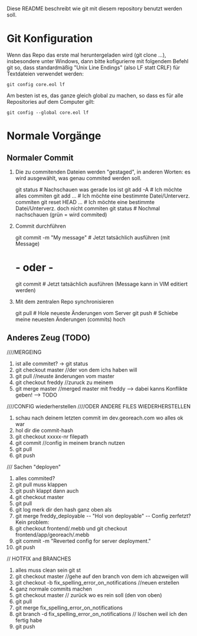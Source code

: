 
Diese README beschreibt wie git mit diesem repository benutzt werden soll.

Git Konfiguration
=================

Wenn das Repo das erste mal heruntergeladen wird (git clone ...), insbesondere unter
Windows, dann bitte kofigurierre mit folgendem Befehl git so, dass standardmäßig
"Unix Line Endings" (also LF statt CRLF) für Textdateien verwendet werden:
    
    git config core.eol lf

Am besten ist es, das ganze gleich global zu machen, so dass es für alle Repositories
auf dem Computer gilt:

    git config --global core.eol lf

Normale Vorgänge
================

Normaler Commit
---------------

1. Die zu commitenden Dateien werden "gestaged", in anderen Worten:
    es wird ausgewählt, was genau commited werden soll.

    git status          # Nachschauen was gerade los ist
    git add -A          # Ich möchte alles commiten
    git add ...         # Ich möchte eine bestimmte Datei/Unterverz. commiten
    git reset HEAD ...  # Ich möchte eine bestimmte Datei/Unterverz. doch nicht commiten
    git status          # Nochmal nachschauen (grün = wird commited)

2. Commit durchführen

    git commit -m "My message"      # Jetzt tatsächlich ausführen (mit Message)
    # - oder -
    git commit                      # Jetzt tatsächlich ausführen (Message kann in VIM editiert werden)

3. Mit dem zentralen Repo synchronisieren

    git pull                        # Hole neueste Änderungen vom Server
    git push                        # Schiebe meine neuesten Änderungen (commits) hoch

Anderes Zeug (TODO)
-------------------

////MERGEING
1) ist alle commitet? -> git status
2) git checkout master //der von dem ichs haben will
3) git pull //neuste änderungen vom master
4) git checkout freddy //zuruck zu meinem
5) git merge master //merged master mit freddy
	--> dabei kanns Konflikte geben!
		--> TODO

////CONFIG wiederherstellen ////ODER ANDERE FILES WIEDERHERSTELLEN
1) schau nach deinem letzten commit im dev.georeach.com wo alles ok war
2) hol dir die commit-hash
3) git checkout xxxxx-nr filepath
4) git commit //config in meinem branch nutzen
5) git pull
6) git push

/// Sachen "deployen"
1) alles commited?
2) git pull	muss klappen
3) git push	klappt dann auch
4) git checkout master
5) git pull
6) git log 	merk dir den hash ganz oben als <HASH>
7) git merge freddy_deployable			-- "Hol von deployable"
	-- Config zerfetzt? Kein problem:
8) 	git checkout <HASH> frontend/.mebb
und 	git checkout <HASH> frontend/app/georeach/.mebb
9) git commit -m "Reverted config for server deployment."
10) git push


// HOTFIX and BRANCHES
1) alles muss clean sein git st
2) git checkout master //gehe auf den branch von dem ich abzweigen will
3) git checkout -b fix_spelling_error_on_notifications //neuen erstellen
4) ganz normale commits machen
5) git checkout master // zurück wo es rein soll (den von oben)
6) git pull
7) git merge fix_spelling_error_on_notifications
8) git branch -d fix_spelling_error_on_notifications // löschen weil ich den fertig habe
9) git push


